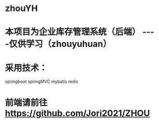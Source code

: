 # zhouYH
# 本项目为企业库存管理系统（后端） ----仅供学习（zhouyuhuan）
# 采用技术：
  springboot
  springMVC
  mybatis
  redis
# 前端请前往 https://github.com/Jori2021/ZHOU
